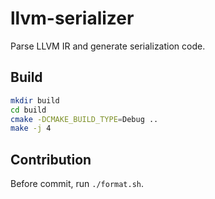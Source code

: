 # llvm-serializer
Parse LLVM IR and generate serialization code.

## Build
```bash
mkdir build
cd build
cmake -DCMAKE_BUILD_TYPE=Debug ..
make -j 4
```

## Contribution
Before commit, run `./format.sh`.